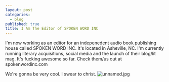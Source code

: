 ```yaml
---
layout: post
categories: 
  - blog
published: true
title: I Am The Editor of SPOKEN WORD INC
---
```





I'm now working as an editor for an indepenedent audio book publishing house called SPOKEN WORD INC. It's located in Asheville, NC. I'm currently running literary acquisitions, social media and the launch of their blog/lit mag. It's fucking awesome so far. Check them/us out at spokenwordinc.com

We're gonna be very cool. I swear to christ. ![unnamed.jpg]({{site.baseurl}}/media/unnamed.jpg)

